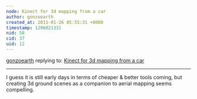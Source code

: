 ```yaml
---
node: Kinect for 3d mapping from a car
author: gonzoearth
created_at: 2011-01-26 05:55:31 +0000
timestamp: 1296021331
nid: 58
cid: 37
uid: 12
---
```




[gonzoearth](../profile/gonzoearth) replying to: [Kinect for 3d mapping from a car](../notes/warren/1-24-2011/kinect-3d-mapping-car)

----
I guess it is still early days in terms of cheaper & better tools coming, but creating 3d ground scenes as a companion to aerial mapping seems compelling.